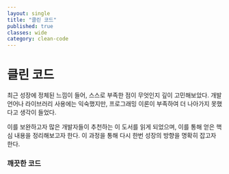 ```yaml
---
layout: single
title: "클린 코드"
published: true
classes: wide
category: clean-code
---
```


# 클린 코드

최근 성장에 정체된 느낌이 들어, 스스로 부족한 점이 무엇인지 깊이 고민해보았다.
개발 언어나 라이브러리 사용에는 익숙했지만, 프로그래밍 이론이 부족하여 더 나아가지 못했다고 생각이 들었다.

이를 보완하고자 많은 개발자들이 추천하는 이 도서를 읽게 되었으며, 이를 통해 얻은 핵심 내용을 정리해보고자 한다.
이 과정을 통해 다시 한번 성장의 방향을 명확히 잡고자 한다.

### 깨끗한 코드

<!--
목차:

1장 깨끗한 코드
코드가 존재하리라
나쁜 코드
나쁜 코드로 치르는 대가
__ 원대한 재설계의 꿈
__ 태도
__ 원초적 난제
__ 깨끗한 코드라는 예술?
__ 깨끗한 코드란?
우리들 생각
우리는 저자다
보이스카우트 규칙
프리퀄과 원칙
결론
참고 문헌
2장 의미 있는 이름
들어가면서
의도를 분명히 밝혀라
그릇된 정보를 피하라
-->
